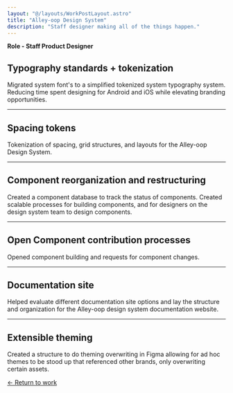 ```yaml
---
layout: "@/layouts/WorkPostLayout.astro"
title: "Alley-oop Design System"
description: "Staff designer making all of the things happen."
---
```

**Role - Staff Product Designer** 

## Typography standards + tokenization 

Migrated system font's to a simplified tokenized system typography system. Reducing time spent designing for Android and iOS while elevating branding opportunities.  

----

## Spacing tokens

Tokenization of spacing, grid structures, and layouts for the Alley-oop Design System. 

----

## Component reorganization and restructuring

Created a component database to track the status of components. Created scalable processes for building components, and for designers on the design system team to design components. 

----

## Open Component contribution processes

Opened component building and requests for component changes. 

----

## Documentation site

Helped evaluate different documentation site options and lay the structure and organization for the Alley-oop design system documentation website. 

----

## Extensible theming

Created a structure to do theming overwriting in Figma allowing for ad hoc themes to be stood up that referenced other brands, only overwriting certain assets. 


[← Return to work](https://alecdanz.github.io/work/)